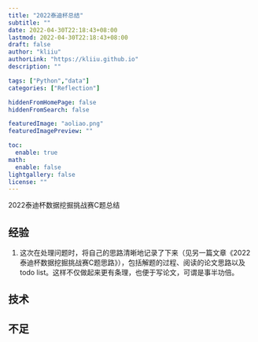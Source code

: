 ```yaml
---
title: "2022泰迪杯总结"
subtitle: ""
date: 2022-04-30T22:18:43+08:00
lastmod: 2022-04-30T22:18:43+08:00
draft: false
author: "kliiu"
authorLink: "https://kliiu.github.io"
description: ""

tags: ["Python","data"]
categories: ["Reflection"]

hiddenFromHomePage: false
hiddenFromSearch: false

featuredImage: "aoliao.png"
featuredImagePreview: ""

toc:
  enable: true
math:
  enable: false
lightgallery: false
license: ""
---
```


2022泰迪杯数据挖掘挑战赛C题总结

<!--more-->



## 经验

1. 这次在处理问题时，将自己的思路清晰地记录了下来（见另一篇文章《2022泰迪杯数据挖掘挑战赛C题思路》），包括解题的过程、阅读的论文思路以及todo list。这样不仅做起来更有条理，也便于写论文，可谓是事半功倍。

## 技术

## 不足
